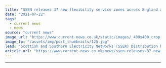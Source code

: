 ```yaml
---
title: "SSEN releases 37 new flexibility service zones across England and Scotland"
date: "2021-07-22"
tags: 
  - current news
  - news
source: "current news"
image_url: "https://www.current-news.co.uk/static/images/_400x400_crop_center-center/power-lines-image-SSEN-Transmission.jpg"
image_fp: "/assets/img/post_thumbnails/125.jpg"
lead: "​Scottish and Southern Electricity Networks (SSEN) Distribution has released its largest single offering of flexibility services zones."
article_url: "https://www.current-news.co.uk/news/ssen-releases-37-new-flexibility-service-zones-across-england-and-scotland?utm_source=rss-feeds&utm_medium=rss&utm_campaign=rss"
---
```


---
